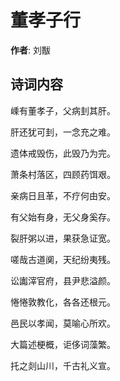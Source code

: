 # 董孝子行

**作者**: 刘黻

## 诗词内容

嵊有董孝子，父病刲其肝。

肝还犹可刲，一念充之难。

遗体戒毁伤，此毁乃为完。

萧条村落区，四顾药饵艰。

亲病日且革，不疗何由安。

有父始有身，无父身奚存。

裂肝粥以进，果获急证宽。

嗟哉古道阒，天纪纷夷残。

讼讟滓官府，县尹悲溢颜。

惓惓敦教化，各各还根元。

邑民以孝闻，莫喻心所欢。

大篇述梗概，讵侈词藻繁。

托之剡山川，千古礼义宣。

